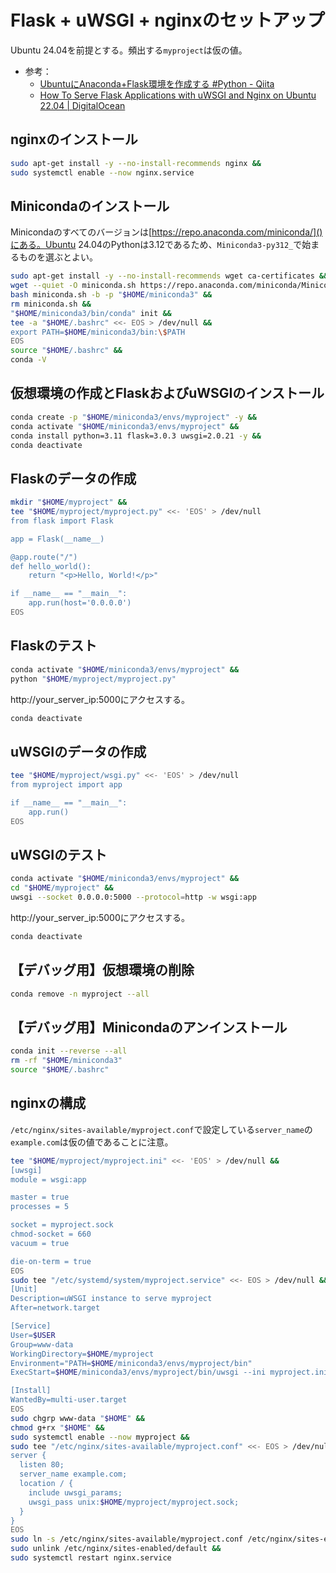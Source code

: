 # Flask + uWSGI + nginxのセットアップ
Ubuntu 24.04を前提とする。頻出する`myproject`は仮の値。
- 参考：
  - [UbuntuにAnaconda+Flask環境を作成する #Python - Qiita](https://qiita.com/katsujitakeda/items/b8e0cdc04611e3645f76#nginx%E3%81%AE%E8%A8%AD%E5%AE%9A)
  - [How To Serve Flask Applications with uWSGI and Nginx on Ubuntu 22.04 | DigitalOcean](https://www.digitalocean.com/community/tutorials/how-to-serve-flask-applications-with-uwsgi-and-nginx-on-ubuntu-22-04#step-6-configuring-nginx-to-proxy-requests)

## nginxのインストール
```sh
sudo apt-get install -y --no-install-recommends nginx &&
sudo systemctl enable --now nginx.service
```

## Minicondaのインストール
Minicondaのすべてのバージョンは[https://repo.anaconda.com/miniconda/]()にある。Ubuntu 24.04のPythonは3.12であるため、`Miniconda3-py312_`で始まるものを選ぶとよい。
```sh
sudo apt-get install -y --no-install-recommends wget ca-certificates &&
wget --quiet -O miniconda.sh https://repo.anaconda.com/miniconda/Miniconda3-py312_24.7.1-0-Linux-x86_64.sh &&
bash miniconda.sh -b -p "$HOME/miniconda3" &&
rm miniconda.sh &&
"$HOME/miniconda3/bin/conda" init &&
tee -a "$HOME/.bashrc" <<- EOS > /dev/null &&
export PATH=$HOME/miniconda3/bin:\$PATH
EOS
source "$HOME/.bashrc" &&
conda -V
```

## 仮想環境の作成とFlaskおよびuWSGIのインストール
```sh
conda create -p "$HOME/miniconda3/envs/myproject" -y &&
conda activate "$HOME/miniconda3/envs/myproject" &&
conda install python=3.11 flask=3.0.3 uwsgi=2.0.21 -y &&
conda deactivate
```

## Flaskのデータの作成
```sh
mkdir "$HOME/myproject" &&
tee "$HOME/myproject/myproject.py" <<- 'EOS' > /dev/null
from flask import Flask

app = Flask(__name__)

@app.route("/")
def hello_world():
    return "<p>Hello, World!</p>"

if __name__ == "__main__":
    app.run(host='0.0.0.0')
EOS
```

## Flaskのテスト
```sh
conda activate "$HOME/miniconda3/envs/myproject" &&
python "$HOME/myproject/myproject.py"
```

http://your_server_ip:5000にアクセスする。

```sh
conda deactivate
```

## uWSGIのデータの作成
```sh
tee "$HOME/myproject/wsgi.py" <<- 'EOS' > /dev/null
from myproject import app

if __name__ == "__main__":
    app.run()
EOS
```

## uWSGIのテスト
```sh
conda activate "$HOME/miniconda3/envs/myproject" &&
cd "$HOME/myproject" &&
uwsgi --socket 0.0.0.0:5000 --protocol=http -w wsgi:app
```
http://your_server_ip:5000にアクセスする。

```sh
conda deactivate
```

## 【デバッグ用】仮想環境の削除
```sh
conda remove -n myproject --all
```

## 【デバッグ用】Minicondaのアンインストール
```sh
conda init --reverse --all
rm -rf "$HOME/miniconda3"
source "$HOME/.bashrc"
```

## nginxの構成
`/etc/nginx/sites-available/myproject.conf`で設定している`server_name`の`example.com`は仮の値であることに注意。
```sh
tee "$HOME/myproject/myproject.ini" <<- 'EOS' > /dev/null &&
[uwsgi]
module = wsgi:app

master = true
processes = 5

socket = myproject.sock
chmod-socket = 660
vacuum = true

die-on-term = true
EOS
sudo tee "/etc/systemd/system/myproject.service" <<- EOS > /dev/null &&
[Unit]
Description=uWSGI instance to serve myproject
After=network.target

[Service]
User=$USER
Group=www-data
WorkingDirectory=$HOME/myproject
Environment="PATH=$HOME/miniconda3/envs/myproject/bin"
ExecStart=$HOME/miniconda3/envs/myproject/bin/uwsgi --ini myproject.ini

[Install]
WantedBy=multi-user.target
EOS
sudo chgrp www-data "$HOME" &&
chmod g+rx "$HOME" &&
sudo systemctl enable --now myproject &&
sudo tee "/etc/nginx/sites-available/myproject.conf" <<- EOS > /dev/null &&
server {
  listen 80;
  server_name example.com;
  location / {
    include uwsgi_params;
    uwsgi_pass unix:$HOME/myproject/myproject.sock;
  }
}
EOS
sudo ln -s /etc/nginx/sites-available/myproject.conf /etc/nginx/sites-enabled/myproject.conf &&
sudo unlink /etc/nginx/sites-enabled/default &&
sudo systemctl restart nginx.service
```
